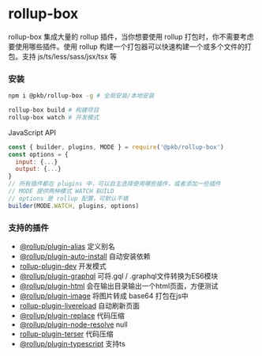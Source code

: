 # rollup-box

rollup-box 集成大量的 rollup 插件，当你想要使用 rollup 打包时，你不需要考虑要使用哪些插件。使用 rollup 构建一个打包器可以快速构建一个或多个文件的打包。支持 js/ts/less/sass/jsx/tsx 等

### 安装

```sh
npm i @pkb/rollup-box -g # 全局安装/本地安装

rollup-box build # 构建项目
rollup-box watch # 开发模式
```

JavaScript API

```js
const { builder, plugins, MODE } = require('@pkb/rollup-box')
const options = {
  input: {...}
  output: {...}
}
// 所有插件都在 plugins 中，可以自主选择使用哪些插件，或者添加一些插件
// MODE 提供两种模式 WATCH BUILD
// options 是 rollup 配置，可默认不填
builder(MODE.WATCH, plugins, options)
```

### 支持的插件

- [@rollup/plugin-alias](./config/alias.js) 定义别名
- [@rollup/plugin-auto-install](./config/auto-install.js) 自动安装依赖
- [rollup-plugin-dev](./config/dev.js) 开发模式
- [@rollup/plugin-graphql](./config/graphql.js) 可将.gql / .graphql文件转换为ES6模块
- [@rollup/plugin-html](./config/html.js) 会在输出目录输出一个html页面，方便测试
- [@rollup/plugin-image](./config/image.js) 将图片转成 base64 打包在js中
- [rollup-plugin-livereload](./config/livereload.js) 自动刷新页面
- [@rollup/plugin-replace](./config/replace.js) 代码压缩
- [@rollup/plugin-node-resolve](./config/resolve.js) null
- [rollup-plugin-terser](./config/terser.js) 代码压缩
- [@rollup/plugin-typescript](./config/typescript.js) 支持ts

